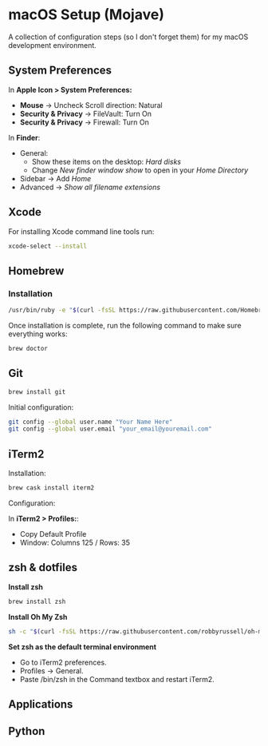 # macOS Setup (Mojave)

A collection of configuration steps (so I don't forget them) for my macOS development environment.

## System Preferences

In **Apple Icon > System Preferences:**

- **Mouse** -> Uncheck Scroll direction: Natural
- **Security & Privacy** -> FileVault: Turn On
- **Security & Privacy** -> Firewall: Turn On

In **Finder**:

- General:
  - Show these items on the desktop: *Hard disks*
  - Change *New finder window show* to open in your *Home Directory*
- Sidebar -> Add *Home*
- Advanced -> *Show all filename extensions*

## Xcode

For installing Xcode command line tools run:

```bash
xcode-select --install
```

## Homebrew

### Installation

```bash
/usr/bin/ruby -e "$(curl -fsSL https://raw.githubusercontent.com/Homebrew/install/master/install)"
```

Once installation is complete, run the following command to make sure everything works:

```bash
brew doctor
```

## Git

```bash
brew install git
```

Initial configuration:

```bash
git config --global user.name "Your Name Here"
git config --global user.email "your_email@youremail.com"
```

## iTerm2

Installation:

```bash
brew cask install iterm2
```

Configuration:

In **iTerm2 > Profiles:**:

- Copy Default Profile
- Window: Columns 125 / Rows: 35

## zsh & dotfiles

**Install zsh**

```bash
brew install zsh
```

**Install Oh My Zsh**

```bash
sh -c "$(curl -fsSL https://raw.githubusercontent.com/robbyrussell/oh-my-zsh/master/tools/install.sh)"
```

**Set zsh as the default terminal environment**

- Go to iTerm2 preferences.
- Profiles -> General.
- Paste /bin/zsh in the Command textbox and restart iTerm2.


## Applications

## Python
